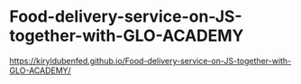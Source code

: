 # Food-delivery-service-on-JS-together-with-GLO-ACADEMY


 https://kiryldubenfed.github.io/Food-delivery-service-on-JS-together-with-GLO-ACADEMY/
